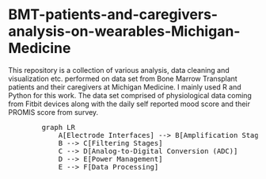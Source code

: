 # BMT-patients-and-caregivers-analysis-on-wearables-Michigan-Medicine

This repository is a collection of various analysis, data cleaning and visualization etc. performed on data set from Bone Marrow Transplant patients and their caregivers at Michigan Medicine. I mainly used R and Python for this work. The data set comprised of physiological data coming from Fitbit devices along with the daily self reported mood score and their PROMIS score from survey.  

<!doctype html>
<html lang="en">
<head>
    <script type="module">
        import mermaid from 'https://cdn.jsdelivr.net/npm/mermaid@11/dist/mermaid.esm.min.mjs';
    </script>
</head>
<body>
    <pre class="mermaid">
        graph LR
            A[Electrode Interfaces] --> B[Amplification Stages]
            B --> C[Filtering Stages]
            C --> D[Analog-to-Digital Conversion (ADC)]
            D --> E[Power Management]
            E --> F[Data Processing]
    </pre>
</body>
</html>
